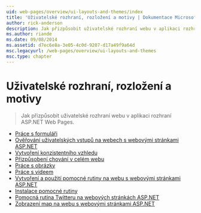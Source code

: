 ```yaml
---
uid: web-pages/overview/ui-layouts-and-themes/index
title: 'Uživatelské rozhraní, rozložení a motivy | Dokumentace Microsoftu'
author: rick-anderson
description: Jak přizpůsobit uživatelské rozhraní webu v aplikaci rozhraní ASP.NET Web Pages.
ms.author: riande
ms.date: 09/08/2014
ms.assetid: d7ec6e8a-3e05-4c0d-9207-d17a49f9a64d
msc.legacyurl: /web-pages/overview/ui-layouts-and-themes
msc.type: chapter
---
```

<a name="ui-layouts-and-themes"></a>Uživatelské rozhraní, rozložení a motivy
====================
> Jak přizpůsobit uživatelské rozhraní webu v aplikaci rozhraní ASP.NET Web Pages.


- [Práce s formuláři](4-working-with-forms.md)
- [Ověřování uživatelských vstupů na webech s webovými stránkami ASP.NET](validating-user-input-in-aspnet-web-pages-sites.md)
- [Vytvoření konzistentního vzhledu](3-creating-a-consistent-look.md)
- [Přizpůsobení chování v celém webu](18-customizing-site-wide-behavior.md)
- [Práce s obrázky](9-working-with-images.md)
- [Práce s videem](10-working-with-video.md)
- [Vytvoření a použití pomocné rutiny na webu s webovými stránkami ASP.NET](creating-and-using-a-helper-in-an-aspnet-web-pages-site.md)
- [Instalace pomocné rutiny](installing-helpers.md)
- [Pomocná rutina Twitteru na webových stránkách ASP.NET](twitter-helper.md)
- [Zobrazení map na webu s webovými stránkami ASP.NET](displaying-maps-in-an-aspnet-web-pages-site.md)
